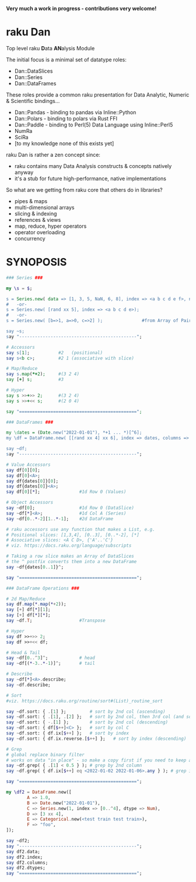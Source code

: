 **Very much a work in progress - contributions very welcome!**

# raku Dan
Top level raku **D**ata **AN**alysis Module

The initial focus is a minimal set of datatype roles:
- Dan::DataSlices
- Dan::Series
- Dan::DataFrames

These roles provide a common raku presentation for Data Analytic, Numeric & Scientific bindings...
- Dan::Pandas  - binding to pandas via Inline::Python
- Dan::Polars  - binding to polars via Rust FFI
- Dan::Paddle  - binding to Perl(5) Data Language using Inline::Perl5
- NumRa
- SciRa
- [to my knowledge none of this exists yet]

raku Dan is rather a zen concept since:
- raku contains many Data Analysis constructs & concepts natively anyway
- it's a stub for future high-performance, native implementations

So what are we getting from raku core that others do in libraries?
- pipes & maps
- multi-dimensional arrays
- slicing & indexing
- references & views
- map, reduce, hyper operators
- operator overloading
- concurrency

# SYNOPOSIS

```raku
### Series ###

my \s = $;    

s = Series.new( data => [1, 3, 5, NaN, 6, 8], index => <a b c d e f>, name => 'john' );
#   -or-
s = Series.new( [rand xx 5], index => <a b c d e>);
#   -or-
s = Series.new( [b=>1, a=>0, c=>2] );               #from Array of Pairs

say ~s; 
say "---------------------------------------------";

# Accessors
say s[1];           #2   (positional)
say s<b c>;         #2 1 (associative with slice)

# Map/Reduce
say s.map(*+2);     #(3 2 4)
say [+] s;          #3  

# Hyper
say s >>+>> 2;      #(3 2 4)
say s >>+<< s;      #(2 0 4)

say "=============================================";

### DataFrames ###

my \dates = (Date.new("2022-01-01"), *+1 ... *)[^6];
my \df = DataFrame.new( [[rand xx 4] xx 6], index => dates, columns => <A B C D> );

say ~df;
say "---------------------------------------------";

# Value Accessors
say df[0][0];
say df[0]<A>;
say df{dates[0]}[0];
say df{dates[0]}<A>;
say df[0][*];               #1d Row 0 (Values)

# Object Accessors
say ~df[0];                 #1d Row 0 (DataSlice)
say ~df[*]<A>;              #1d Col A (Series)
say ~df[0..*-2][1..*-1];    #2d DataFrame

# raku accessors use any function that makes a List, e.g.
# Positional slices: [1,3,4], [0..3], [0..*-2], [*]
# Associative slices: <A C D>, {'A'..'C'}
# viz. https://docs.raku.org/language/subscripts

# Taking a row slice makes an Array of DataSlices
# the ^ postfix converts them into a new DataFrame
say ~df{dates[0..1]}^;    

say "=============================================";

### DataFrame Operations ###

# 2d Map/Reduce
say df.map(*.map(*+2));
say [+] df[*][1];
say [+] df[*][*];
say ~df.T;                  #Transpose

# Hyper
say df >>+>> 2;
say df >>+<< df;

# Head & Tail
say ~df[0..^3]^;            # head
say ~df[(*-3..*-1)]^;       # tail

# Describe
say ~df[*]<A>.describe;
say ~df.describe;

# Sort
#viz. https://docs.raku.org/routine/sort#(List)_routine_sort

say ~df.sort: { .[1] };         # sort by 2nd col (ascending)
say ~df.sort: { .[1], .[2] };   # sort by 2nd col, then 3rd col (and so on)
say ~df.sort: { -.[1] };        # sort by 2nd col (descending)
say ~df.sort: { df[$++]<C> };   # sort by col C
say ~df.sort: { df.ix[$++] };   # sort by index
say ~df.sort: { df.ix.reverse.[$++] };   # sort by index (descending)

# Grep
# global replace binary filter
# works on data "in place" - so make a copy first if you need to keep all the data
say ~df.grep( { .[1] < 0.5 } ); # grep by 2nd column 
say ~df.grep( { df.ix[$++] eq <2022-01-02 2022-01-06>.any } ); # grep index (multiple) 

say "=============================================";

my \df2 = DataFrame.new([
        A => 1.0,
        B => Date.new("2022-01-01"),
        C => Series.new(1, index => [0..^4], dtype => Num),
        D => [3 xx 4],
        E => Categorical.new(<test train test train>),
        F => "foo",
]);

say ~df2;
say "---------------------------------------------";
say df2.data;
say df2.index;
say df2.columns;
say df2.dtypes;
say "=============================================";
```

